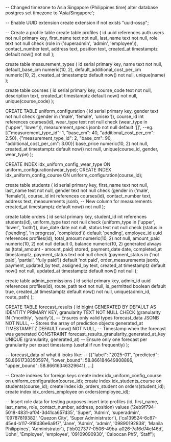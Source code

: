 -- Changed timezone to Asia Singapore (Philippines time)
alter database postgres
set timezone to 'Asia/Singapore';

-- Enable UUID extension
create extension if not exists "uuid-ossp";

-- Create a profile table
create table profiles (
id uuid references auth.users not null primary key,
first_name text not null,
last_name text not null,
role text not null check (role in ('superadmin', 'admin', 'employee')),
contact_number text,
address text,
position text,
created_at timestamptz default now() not null
);

create table measurement_types (
id serial primary key,
name text not null,
default_base_cm numeric(10, 2),
default_additional_cost_per_cm numeric(10, 2),
created_at timestamptz default now() not null,
unique(name)
);

create table courses (
id serial primary key,
course_code text not null,
description text,
created_at timestamptz default now() not null,
unique(course_code)
);

CREATE TABLE uniform_configuration (
id serial primary key,
gender text not null check (gender in ('male', 'female', 'unisex')),
course_id int references courses(id),
wear_type text not null check (wear_type in ('upper', 'lower')),
measurement_specs jsonb not null default '[]',
--eg. [{"measurement_type_id": 1, "base_cm": 40, "additional_cost_per_cm": 2.50}, {"measurement_type_id": 2, "base_cm": 90, "additional_cost_per_cm": 3.00}]
base_price numeric(10, 2) not null,
created_at timestamptz default now() not null,
unique(course_id, gender, wear_type)
);

CREATE INDEX idx_uniform_config_wear_type ON uniform_configuration(wear_type);
CREATE INDEX idx_uniform_config_course ON uniform_configuration(course_id);

create table students (
id serial primary key,
first_name text not null,
last_name text not null,
gender text not null check (gender in ('male', 'female')),
course_id int references courses(id),
contact_number text,
address text,
measurements jsonb, -- New column for measurements
created_at timestamptz default now() not null
);

create table orders (
id serial primary key,
student_id int references students(id),
uniform_type text not null check (uniform_type in ('upper', 'lower', 'both')),
due_date date not null,
status text not null check (status in ('pending', 'in progress', 'completed')) default 'pending',
employee_id uuid references profiles(id),
total_amount numeric(10, 2) not null,
amount_paid numeric(10, 2) not null default 0,
balance numeric(10, 2) generated always as (total_amount - amount_paid) stored,
payment_date date,
completed_at timestamptz,
payment_status text not null check (payment_status in ('not paid', 'partial', 'fully paid')) default 'not paid',
order_measurements jsonb,
payment_updated_by text,
assigned_by text,
created_at timestamptz default now() not null,
updated_at timestamptz default now() not null
);

create table admin_permissions (
id serial primary key,
admin_id uuid references profiles(id),
route_path text not null,
is_permitted boolean default true,
created_at timestamptz default now() not null,
unique(admin_id, route_path)
);

CREATE TABLE forecast_results (
  id bigint GENERATED BY DEFAULT AS IDENTITY PRIMARY KEY,
  granularity TEXT NOT NULL CHECK (granularity IN ('monthly', 'yearly')), -- Ensures only valid types
  forecast_data JSONB NOT NULL, -- Stores the array of prediction objects
  generated_at TIMESTAMPTZ DEFAULT now() NOT NULL, -- Timestamp when the forecast was generated
  CONSTRAINT forecast_results_granularity_generated_at_key UNIQUE (granularity, generated_at) -- Ensure only one forecast per granularity per exact timestamp (useful if run frequently)
);

-- forecast_data of what it looks like:
-- [{"label": "2025-01", "predicted": 58.86617383505974, "lower_bound": 58.866184649808886, "upper_bound": 58.86616346329641}, ...]


-- Create indexes for foreign keys
create index idx_uniform_config_course on uniform_configuration(course_id);
create index idx_students_course on students(course_id);
create index idx_orders_student on orders(student_id);
create index idx_orders_employee on orders(employee_id);

-- Insert role data for testing purposes
insert into profiles (id, first_name, last_name, role, contact_number, address, position)
values
('2eb9f794-5018-4831-af04-3d41ca657d35', 'Super', 'Admin', 'superadmin', '09787819382', 'Quezon City', 'Super Administrator'),
('ca139524-6c87-45e4-b117-918d36e6a9f7', 'Jane', 'Admin', 'admin', '09890192838', 'Manila Philippines', 'Administrator'),
('bb027377-0506-49ba-a026-7a16d74cf46d', 'John', 'Employee', 'employee', '09109090930', 'Caloocan Ph5', 'Staff');
